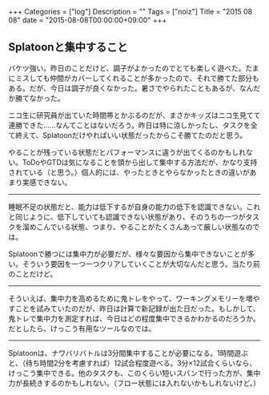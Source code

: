 +++
Categories = ["log"]
Description = ""
Tags = ["noiz"]
Title = "2015 08 08"
date = "2015-08-08T00:00:00+09:00"
+++

## Splatoonと集中すること
バケツ強い。昨日のことだけど、調子がよかったのでとても楽しく遊べた。たまにミスしても仲間がカバーしてくれることが多かったので、それで勝てた部分もある。だが、今日は調子が良くなかった。暑さでやられたこともあるが、なんだか勝てなかった。

ニコ生に研究員が出ていた時間帯とかぶるのだが、まさかキッズはニコ生見てて連勝できた……なんてことはないだろう。昨日は特に涼しかったし、タスクを全て終えて、Splatoonだけやればいい状態だったからこそ勝てたのだと思う。

やることが残っている状態だとパフォーマンスに違うが出てくるのかもしれない。ToDoやGTDは気になることを頭から出して集中する方法だが、かなり支持されている（と思う。）個人的には、やったときとやらなかったときの違いがあまり実感できない。

----

睡眠不足の状態だと、能力は低下するが自身の能力の低下を認識できない。これと同じように、低下していても認識できない状態があり、そのうちの一つがタスクを溜めこんでいる状態、つまり、やることがたくさんあって厳しい状態なのでは。

Splatoonで勝つには集中力が必要だが、様々な要因から集中できないことが多い。そういう要因を一つ一つクリアしていくことが大切なんだと思う。当たり前のことだけど。

----

そういえば、集中力を高めるために鬼トレをやって、ワーキングメモリーを増やすことを試みていたのだが、昨日は計算で新記録が出た日だった。もしかして、鬼トレで集中力を測定すれば、今日はどの程度集中できるかわかるのだろうか。だとしたら、けっこう有用なツールなのでは。

----

Splatoonは、ナワバリバトルは3分間集中することが必要になる。1時間遊ぶと、（待ち時間2分を考慮すれば）12試合程度遊べる。3分×12試合くらいなら、けっこう集中できる。他のタスクも、このくらい短いスパンで行った方が、集中力が長続きするのかもしれない。（フロー状態には入れないかもしれないけど。）